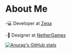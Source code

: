 <h1 align="left"> About Me </h1>

-💻 Developer at [Zeqa](https://github.com/zeqanetwork)

-🎨 Designer at [NetherGames](https://github.com/NetherGamesMC)


[![Anurag's GitHub stats](https://github-readme-stats.vercel.app/api?username=Citicx)](https://github.com/anuraghazra/github-readme-stats)
